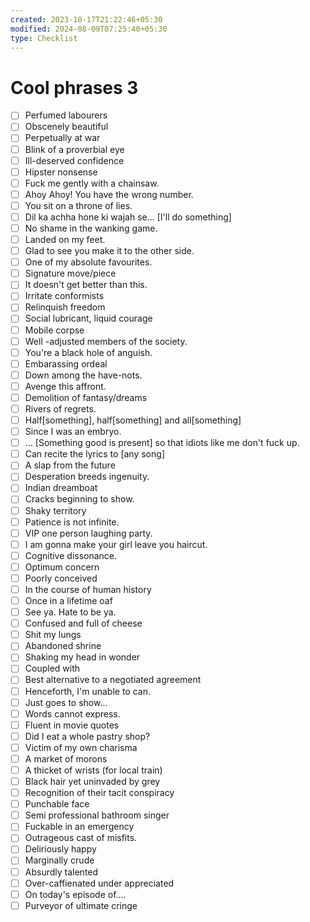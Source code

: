 ```yaml
---
created: 2023-10-17T21:22:46+05:30
modified: 2024-08-09T07:25:40+05:30
type: Checklist
---
```


# Cool phrases 3

- [ ] Perfumed labourers
- [ ] Obscenely beautiful
- [ ] Perpetually at war
- [ ] Blink of a proverbial eye
- [ ] Ill-deserved confidence
- [ ] Hipster nonsense
- [ ] Fuck me gently with a chainsaw.
- [ ] Ahoy Ahoy! You have the wrong number.
- [ ] You sit on a throne of lies.
- [ ] Dil ka achha hone ki wajah se... [I'll do something]
- [ ] No shame in the wanking game.
- [ ] Landed on my feet.
- [ ] Glad to see you make it to the other side.
- [ ] One of my absolute favourites.
- [ ] Signature move/piece
- [ ] It doesn't get better than this.
- [ ] Irritate conformists
- [ ] Relinquish freedom
- [ ] Social lubricant, liquid courage
- [ ] Mobile corpse
- [ ] Well -adjusted members of the society.
- [ ] You're a black hole of anguish.
- [ ] Embarassing ordeal
- [ ] Down among the have-nots.
- [ ] Avenge this affront.
- [ ] Demolition of fantasy/dreams
- [ ] Rivers of regrets.
- [ ] Half[something], half[something] and all[something]
- [ ] Since I was an embryo.
- [ ] ... [Something good is present] so that idiots like me don't fuck up.
- [ ] Can recite the lyrics to [any song]
- [ ] A slap from the future
- [ ] Desperation breeds ingenuity.
- [ ] Indian dreamboat
- [ ] Cracks beginning to show.
- [ ] Shaky territory
- [ ] Patience is not infinite.
- [ ] VIP one person laughing party.
- [ ] I am gonna make your girl leave you haircut.
- [ ] Cognitive dissonance.
- [ ] Optimum concern
- [ ] Poorly conceived
- [ ] In the course of human history
- [ ] Once in a lifetime oaf
- [ ] See ya. Hate to be ya.
- [ ] Confused and full of cheese
- [ ] Shit my lungs
- [ ] Abandoned shrine
- [ ] Shaking my head in wonder
- [ ] Coupled with
- [ ] Best alternative to a negotiated agreement
- [ ] Henceforth, I'm unable to can.
- [ ] Just goes to show...
- [ ] Words cannot express.
- [ ] Fluent in movie quotes
- [ ] Did I eat a whole pastry shop?
- [ ] Victim of my own charisma
- [ ] A market of morons
- [ ] A thicket of wrists (for local train)
- [ ] Black hair yet uninvaded by grey
- [ ] Recognition of their tacit conspiracy
- [ ] Punchable face
- [ ] Semi professional bathroom singer
- [ ] Fuckable in an emergency
- [ ] Outrageous cast of misfits.
- [ ] Deliriously happy
- [ ] Marginally crude
- [ ] Absurdly talented
- [ ] Over-caffienated under appreciated
- [ ] On today's episode of....
- [ ] Purveyor of ultimate cringe 
